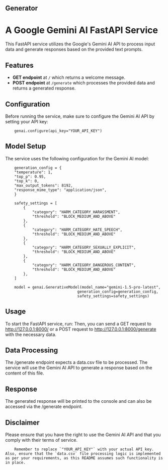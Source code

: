 ## Generator

# A Google Gemini AI FastAPI Service

This FastAPI service utilizes the Google's Gemini AI API to process input data and generate responses based on the provided text prompts.

## Features

- **GET endpoint** at `/` which returns a welcome message.
- **POST endpoint** at `/generate` which processes the provided data and returns a generated response.

## Configuration

Before running the service, make sure to configure the Gemini AI API by setting your API key:

```
    genai.configure(api_key="YOUR_API_KEY")
```

## Model Setup
The service uses the following configuration for the Gemini AI model:
```
    generation_config = {
    "temperature": 1,
    "top_p": 0.95,
    "top_k": 0,
    "max_output_tokens": 8192,
    "response_mime_type": "application/json",
    }

    safety_settings = [
        {
            "category": "HARM_CATEGORY_HARASSMENT",
            "threshold": "BLOCK_MEDIUM_AND_ABOVE"
        },
        {
            "category": "HARM_CATEGORY_HATE_SPEECH",
            "threshold": "BLOCK_MEDIUM_AND_ABOVE"
        },
        {
            "category": "HARM_CATEGORY_SEXUALLY_EXPLICIT",
            "threshold": "BLOCK_MEDIUM_AND_ABOVE"
        },
        {
            "category": "HARM_CATEGORY_DANGEROUS_CONTENT",
            "threshold": "BLOCK_MEDIUM_AND_ABOVE"
        },
    ]

    model = genai.GenerativeModel(model_name="gemini-1.5-pro-latest",
                                generation_config=generation_config,
                                safety_settings=safety_settings)
```

## Usage
To start the FastAPI service, run:
Then, you can send a GET request to http://127.0.0.1:8000/ or a POST request to http://127.0.0.1:8000/generate with the necessary data.

## Data Processing
The /generate endpoint expects a data.csv file to be processed. The service will use the Gemini AI API to generate a response based on the content of this file.

## Response
The generated response will be printed to the console and can also be accessed via the /generate endpoint.

## Disclaimer
Please ensure that you have the right to use the Gemini AI API and that you comply with their terms of service.
```
    Remember to replace `"YOUR_API_KEY"` with your actual API key. Also, ensure that the `data.csv` file processing logic is implemented as per your requirements, as this README assumes such functionality is in place.
```
